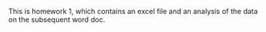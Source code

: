 This is homework 1, which contains an excel file and an analysis of the data on the subsequent word doc.
